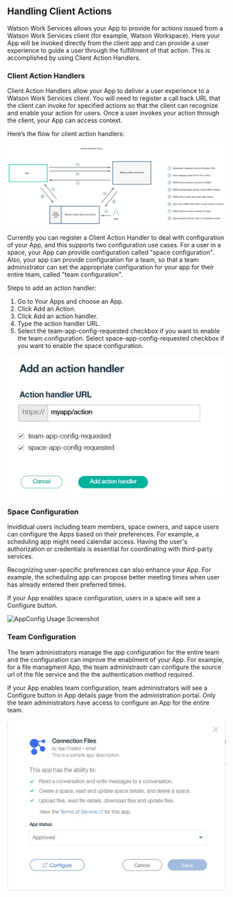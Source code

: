 ## Handling Client Actions

Watson Work Services allows your App to provide for actions issued from a Watson Work Services client (for example, Watson Workspace). Here your App will be invoked directly from the client app and can provide a user experience to guide a user through the fulfillment of that action. This is accomplished by using Client Action Handlers.

### Client Action Handlers

Client Action Handlers allow your App to deliver a user experience to a Watson Work Services 
client. You will need to register a call back URL that the client can invoke for specified actions 
so that the client can recognize and enable your action for users. Once a user invokes your 
action through the client, your App can access context. 

Here’s the flow for client action handlers:

![Client Action Handlers flow](../images/action_handler_flow.png)

Currently you can register a Client Action Handler to deal with configuration of your App, and 
this supports two configuration use cases. For a user in a space, your App can provide 
configuration called "space configuration". Also, your app can provide configuration for a 
team, so that a team administrator can set the appropriate configuration for your app for their 
entire team, called "team configuration". 

Steps to add an action handler:
1. Go to Your Apps and choose an App.
2. Click Add an Action. 
3. Click Add an action handler.
4. Type the action handler URL.
5. Select the team-app-config-requested checkbox if you want to enable the team configuration. Select space-app-config-requested checkbox if you want to enable the space configuration. 

![Action Handler Screenshot](../images/action_handler_dialog.jpg)

### Space Configuration 

Invididual users including team members, space owners, and sapce users can configure the Apps based on their preferences. For example, a scheduling app might need calendar access. Having the user's authorization or credentials is essential for coordinating with third-party services.  

Recognizing user-specific preferences can also enhance your App. For example, the scheduling app can propose better meeting times when user has already entered their preferred times.

If your App enables space configuration, users in a space will see a Configure button.

![AppConfig Usage Screenshot](../images/ConfigUsage.jpg)

### Team Configuration 
The team administrators manage the app configuration for the entire team and the configuration can improve the enablment of your App. For example, for a file managment App, the team administraotr can configure the source url of the file service and the the authentication method required.

If your App enables team configuration, team administrators will see a Configure button in App details page from the administration portal. Only the team administrators have access to configure an App for the entire team.  

![AppConfig Usage Screenshot](../images/ConfigUsage_admin.jpg)



